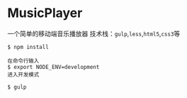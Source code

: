 # MusicPlayer
一个简单的移动端音乐播放器
技术栈：`gulp`,`less`,`html5`,`css3`等


```
$ npm install

在命令行输入
$ export NODE_ENV=development
进入开发模式

$ gulp
```
